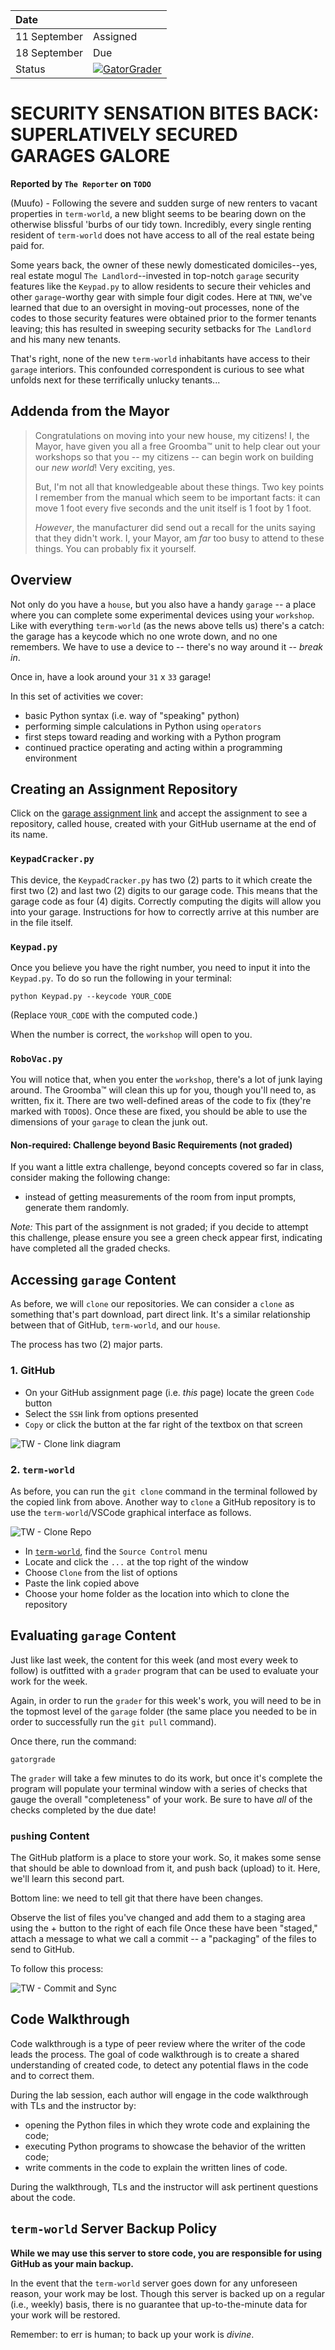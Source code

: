 | Date              |          |
|:------------------|:---------|
| 11 September | Assigned |
| 18 September    | Due      |
| Status            | [![GatorGrader](../../actions/workflows/main.yml/badge.svg)](../../actions/workflows/main.yml) |

# SECURITY SENSATION BITES BACK: SUPERLATIVELY SECURED GARAGES GALORE

**Reported by `The Reporter` on `TODO`**

(Muufo) - Following the severe and sudden surge of new renters to vacant properties in `term-world`, a new blight seems to be bearing down on the otherwise blissful 'burbs of our tidy town. Incredibly, every single renting resident of `term-world` does not have access to all of the real estate being paid for.

Some years back, the owner of these newly domesticated domiciles--yes, real estate mogul `The Landlord`--invested in top-notch `garage` security features like the `Keypad.py` to allow residents to secure their vehicles and other `garage`-worthy gear with simple four digit codes. Here at `TNN`, we've learned that due to an oversight in moving-out processes, none of the codes to those security features were obtained prior to the former tenants leaving; this has resulted in sweeping security setbacks for `The Landlord` and his many new tenants.

That's right, none of the new `term-world` inhabitants have access to their `garage` interiors. This confounded correspondent is curious to see what unfolds next for these terrifically unlucky tenants...

## Addenda from the Mayor

> Congratulations on moving into your new house, my citizens! I, the Mayor, have given you all a free Groomba™ unit to help clear out your workshops so that you -- my
> citizens -- can begin work on building our _new world_! Very exciting, yes.
>
> But, I'm not all that knowledgeable about these things. Two key points I remember from the manual which seem to be important facts: it can move 1 foot
> every five seconds and the unit itself is 1 foot by 1 foot.
>
> _However_, the manufacturer did send out a recall for the units saying that they didn't work. I, your Mayor, am _far_ too busy to attend
> to these things. You can probably fix it yourself.

## Overview

Not only do you have a `house`, but you also have a handy `garage` -- a place where you can complete some experimental devices using your `workshop`. Like with everything `term-world` (as the news above tells us) there's a catch: the garage has a keycode which no one wrote down, and no one remembers. We have to use a device to -- there's no way around it -- _break in_.

Once in, have a look around your `31` x `33` garage!

In this set of activities we cover:

* basic Python syntax (i.e. way of "speaking" python)
* performing simple calculations in Python using `operators`
* first steps toward reading and working with a Python program
* continued practice operating and acting within a programming environment

## Creating an Assignment Repository
Click on the [garage assignment link](https://classroom.github.com/a/ZZj3Muwy) and accept the assignment to see a repository, called house, created with your GitHub username at the end of its name.

### `KeypadCracker.py`

This device, the `KeypadCracker.py` has two (2) parts to it which create the first two (2) and last two (2) digits to our garage code. This means that the garage code as four (4) digits. Correctly computing the digits will allow you into your garage. Instructions for how to correctly arrive at this number are in the file itself.

### `Keypad.py`

Once you believe you have the right number, you need to input it into the `Keypad.py`. To do so run the following in your terminal:

`python Keypad.py --keycode YOUR_CODE`

(Replace `YOUR_CODE` with the computed code.)

When the number is correct, the `workshop` will open to you.

### `RoboVac.py`

You will notice that, when you enter the `workshop`, there's a lot of junk laying around. The Groomba™ will clean this up for you, though you'll need to, as written, fix it. There are two well-defined areas of the code to fix (they're marked with `TODO`s). Once these are fixed, you should be able to use the dimensions of your `garage` to clean the junk out.

#### Non-required: Challenge beyond Basic Requirements (not graded)

If you want a little extra challenge, beyond concepts covered so far in class, consider making the following change:

- instead of getting measurements of the room from input prompts, generate them randomly.

*Note:* This part of the assignment is not graded; if you decide to attempt this challenge, please ensure you see a green check appear first, indicating have completed all the graded checks.

## Accessing `garage` Content

As before, we will `clone` our repositories. We can consider a `clone` as something that's part download, part direct link. It's a similar relationship between that of GitHub, `term-world`, and our `house`.

The process has two (2) major parts.

### 1. GitHub

- On your GitHub assignment page (i.e. _this_ page) locate the green `Code` button
- Select the `SSH` link from options presented
- `Copy` or click the button at the far right of the textbox on that screen

![TW - Clone link diagram](https://user-images.githubusercontent.com/1552764/213940345-2e62ec2e-e017-40ff-b325-745f9e731041.png)

### 2. `term-world`

As before, you can run the `git clone` command in the terminal followed by the copied link from above. Another way to `clone` a GitHub repository is to use the `term-world`/VSCode graphical interface as follows.

![TW - Clone Repo](https://user-images.githubusercontent.com/1552764/213931807-993be051-59e4-4102-b183-8c65bacaadee.png)

- In [`term-world`](https://world.theterm.world), find the `Source Control` menu
- Locate and click the `...` at the top right of the window
- Choose `Clone` from the list of options
- Paste the link copied above
- Choose your home folder as the location into which to clone the repository

## Evaluating `garage` Content

Just like last week, the content for this week (and most every week to follow) is outfitted with a `grader` program that can be used to evaluate your work for the week.

Again, in order to run the `grader` for this week's work, you will need to be in the topmost level of the `garage` folder (the same place you needed to be in order to successfully run the `git pull` command).

Once there, run the command:

```
gatorgrade
```

The `grader` will take a few minutes to do its work, but once it's complete the program will populate your terminal window with a series of checks that gauge the overall "completeness" of your work. Be sure to have *all* of the checks completed by the due date!

### `push`ing Content

The GitHub platform is a place to store your work. So, it makes some sense that should be able to download from it, and push back (upload) to it. Here, we'll learn this second part.

Bottom line: we need to tell git that there have been changes.

Observe the list of files you've changed and add them to a staging area using the + button to the right of each file
Once these have been "staged," attach a message to what we call a commit -- a "packaging" of the files to send to GitHub.

To follow this process:

![TW - Commit and Sync](https://user-images.githubusercontent.com/1552764/213940290-23b12a8a-6283-492c-ab1c-66a801ba815e.png)

## Code Walkthrough

Code walkthrough is a type of peer review where the writer of the code leads the process. The goal of code walkthrough is to create a shared understanding of created code, to detect any potential flaws in the code and to correct them. 

During the lab session, each author will engage in the code walkthrough with TLs and the instructor by:
- opening the Python files in which they wrote code and explaining the code;
- executing Python programs to showcase the behavior of the written code;
- write comments in the code to explain the written lines of code.

During the walkthrough, TLs and the instructor will ask pertinent questions about the code.

## `term-world` Server Backup Policy

**While we may use this server to store code, you are responsible for using GitHub as your main backup.**

In the event that the `term-world` server goes down for any unforeseen reason, your work may be lost. Though this server is backed up on a regular (i.e., weekly) basis, there is no guarantee that up-to-the-minute data for your work will be restored.

Remember: to err is human; to back up your work is *divine*.
